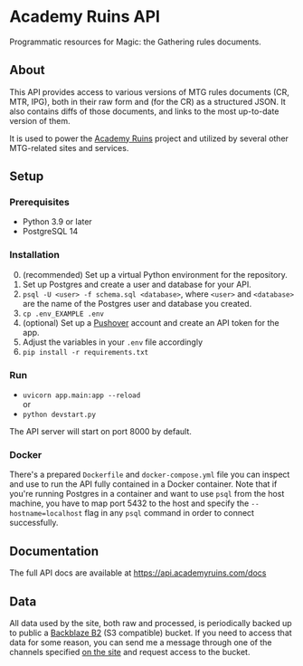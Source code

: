 # Academy Ruins API
Programmatic resources for Magic: the Gathering rules documents.

## About
This API provides access to various versions of MTG rules documents (CR, MTR, IPG), both in their raw form and (for the CR) as a structured JSON. It also contains diffs of those documents, and links to the most up-to-date version of them.

It is used to power the [Academy Ruins](https://github.com/lunakv/academyruins) project and utilized by several other MTG-related sites and services.

## Setup
### Prerequisites
- Python 3.9 or later
- PostgreSQL 14

### Installation
0. (recommended) Set up a virtual Python environment for the repository.
1. Set up Postgres and create a user and database for your API.
2. `psql -U <user> -f schema.sql <database>`, where `<user>` and `<database>` are the name of the Postgres user and database you created.
3. `cp .env_EXAMPLE .env`
4. (optional) Set up a [Pushover](https://pushover.net/) account and create an API token for the app.
5. Adjust the variables in your `.env` file accordingly
6. `pip install -r requirements.txt`

### Run
- `uvicorn app.main:app --reload`  
or
- `python devstart.py`

The API server will start on port 8000 by default.

### Docker
There's a prepared `Dockerfile` and `docker-compose.yml` file you can inspect and use to run the API fully contained in a Docker container. Note that if you're running Postgres in a container and want to use `psql` from the host machine, you have to map port 5432 to the host and specify the `--hostname=localhost` flag in any `psql` command in order to connect successfully.

## Documentation
The full API docs are available at https://api.academyruins.com/docs

## Data
All data used by the site, both raw and processed, is periodically backed up to public a [Backblaze B2](https://www.backblaze.com/b2/) (S3 compatible) bucket. If you need to access that data for some reason, you can send me a message through one of the channels specified [on the site](https://academyruins.com/about) and request access to the bucket. 